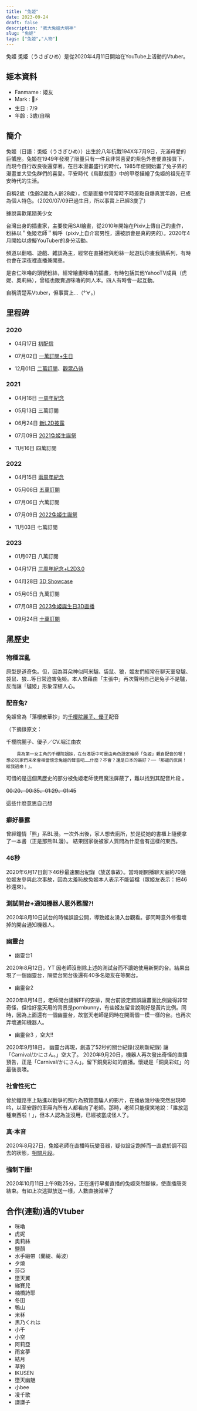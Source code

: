 ```yaml
---
title: "兔姬"
date: 2023-09-24
draft: false
description: "我大兔姬大明神"
slug: "兔姬"
tags: ["兔姬","人物"]
---
```


兔姬 兎姫（うさぎひめ）是從2020年4月11日開始在YouTube上活動的Vtuber。

## 姬本資料
- Fanmame : 姬友
- Mark : 🍡⚡
- 生日 : 7/9
- 年齡 : 3歲(自稱

## 簡介
兔姬（日語：兎姫（うさぎひめ））出生於八年抗戰194X年7月9日，充滿母愛的巨蟹座。兔姬在1949年發現了限量只有一件且非常喜愛的紫色外套便直接買下，而現今自行改良後還穿著。在日本漫畫盛行的時代，1985年便開始畫了兔子界的漫畫並大受兔群們的喜愛。平安時代《鳥獸戲畫》中的甲卷描繪了兔姬的祖先在平安時代的生活。

自稱2歲（兔齡2歲為人齡28歲），但是直播中常常時不時差點自爆真實年齡，已成為個人特色。（2020/07/09已過生日，所以事實上已經3歲了）

據說喜歡尾隨美少女

台灣出身的插畫家，主要使用SAI繪畫，從2010年開始在Pixiv上傳自己的畫作，粉絲以＂兔姬老師＂稱呼（pixiv上自介寫男性，還被誤會是真的男的）。2020年4月開始以虛擬YouTuber的身分活動。

頻道以翻唱、遊戲、雜談為主，經常在直播裡與粉絲一起遊玩你畫我猜系列，有時也會在深夜裡直播兼開車。

是杏仁咪嚕的頭號粉絲，經常繪畫咪嚕的插畫，有時包括其他YahooTV成員（虎妮、奧莉絲），曾經也販賣過咪嚕的同人本。四人有時會一起互動。

自稱清楚系Vtuber，但事實上...（°∀。）

## 里程碑

### 2020

- 04月17日 [初配信](https://www.youtube.com/watch?v=uEkhjcDXPqs)

- 07月02日 [一萬訂閱+生日](https://www.youtube.com/watch?v=IgigxZpKzuU)

- 12月01日 [二萬訂閱](https://www.youtube.com/watch?v=Pz_OzmFPZU0)、[觀眾凸待](https://www.youtube.com/watch?v=3pd4XA8z9YU)

### 2021

- 04月16日 [一周年紀念](https://www.youtube.com/watch?v=lZJ3ciEbSg0)

- 05月13日 三萬訂閱

- 06月24日 [新L2D披露](https://www.youtube.com/watch?v=aX0bU62bjVI)

- 07月09日 [2021兔姬生誕祭](https://www.youtube.com/watch?v=Bx4TxcIb1Ek)

- 11月16日 四萬訂閱

### 2022

- 04月15日 [兩周年紀念](https://www.youtube.com/watch?v=zvuqEauTuCQ)

- 05月06日 [五萬訂閱](https://www.youtube.com/watch?v=oMyCrZfvOXg)

- 07月06日 六萬訂閱

- 07月09日 [2022兔姬生誕祭](https://www.youtube.com/watch?v=zvuqEauTuCQ)

- 11月03日 七萬訂閱

### 2023

- 01月07日 八萬訂閱

- 04月17日 [三周年紀念+L2D3.0](https://www.youtube.com/watch?v=9OSWo8mb10w)

- 04月28日 [3D Showcase](https://www.youtube.com/watch?v=jhXMnpPtOTE)

- 05月05日 九萬訂閱

- 07月08日 [2023兔姬誕生日3D直播](https://www.youtube.com/watch?v=YTg74g-1zJI)

- 09月24日 [十萬訂閱](https://www.youtube.com/watch?v=sfAVfqF8_Ws)

## 黑歷史

### 物種混亂

原型是道奇兔。但，因為耳朵神似阿米驢、袋鼠、狼，姬友們經常在聊天室發驢、袋鼠、狼...等日常迫害兔姬。本人曾藉由「主張中」再次聲明自己是兔子不是驢，反而讓「驢姬」形象深植人心。

### 配音兔?

兔姬曾為「落櫻散華抄」的[千櫻院麗子、優子](https://youtu.be/AnNdiVZCj8A)配音

（下摘錄原文：

千櫻院麗子、優子／CV.堀江由衣

        貴為第一女主角的千櫻院姐妹，在台港版中可是由角色設定繪師「兔姬」親自配音的喔！想必玩家們未來會相當懷念兔姬的聲音吧……什麼？不會？還是日本的最好？──「那邊的庶民！給我過來！」。

可惜的是這個黑歷史的部分被兔姬老師使用魔法屏蔽了，難以找到其配音片段 。

~~00:20、00:35、01:29、01:45~~

這些什麽意思自己想

### 癖好暴露
曾經鐘情「熊」系BL漫。一次外出後，家人想去廁所，於是從她的書櫃上隨便拿了一本書（正是那熊BL漫）。 結果回家後被家人質問為什麼會有這樣的東西。

### 46秒
2020年6月17日創下46秒最速關台紀錄（放送事故）。當時剛開播聊天室約70幾位姬友參與此次事故，因為太羞恥故兔姬本人表示不能留檔（眾姬友表示：把46秒還來）。

### 測試開台+通知機器人意外甦醒?!
2020年8月10日試台的時候誤設公開，導致姬友湧入台觀看。卻同時意外修復壞掉的開台通知機器人。

### 幽靈台
- 幽靈台1

2020年8月12日，YT 因老師沒刪除上述的測試台而不讓她使用新開的台。結果出現了一個幽靈台，隔壁台開台後還有40多名姬友在等開台。

- 幽靈台2

2020年8月14日，老師開台講解FF的安排，開台前設定錯誤讓畫面比例變得非常奇怪，但恰好當天用的背景是pornbunny，有些姬友留言說剛好是黃片比例。同時，因為上面還有一個幽靈台，故當天老師是同時在開兩個一模一樣的台。也再次弄壞通知機器人。

- 幽靈台3 ，空大!!

2020年9月18日， 幽靈台再現，創造了52秒的關台紀錄(沒刷新紀錄) 讓「Carnival/かにさん。」空大了。
2020年9月20日，機器人再次發出奇怪的直播預告，正是「Carnival/かにさん」。留下銅臭彩虹的直播。懷疑是「銅臭彩虹」的最後哀嚎。

### 社會性死亡
曾於鐵路車上點進以戰爭的照片為預覽圖騙人的影片，在播放幾秒後突然出現呻吟，以至安靜的車廂內所有人都看向了老師。那時，老師只能傻笑地說：「誰放這種東西啦！」，但本人認為並沒用，已經被當成怪人了。

### 真·本音
2020年8月27日，兔姬老師在直播時玩變音器，疑似設定跑掉而一直處於調不回去的狀態，[相關片段](https://www.youtube.com/watch?v=cKMzrBtWOx8&t=3455s)。

### 強制下播!
2020年10月11日上午9點25分，正在進行早餐直播的兔姬突然斷線，使直播唐突結束。有如上次逃獄放送一樣，人數直接減半了

## 合作(連動)過的Vtuber

- 咪嚕
- 虎妮
- 奧莉絲
- 鹽顏
- 水手緞帶（蘭緹、莓波）
- 夕燒
- 莎亞
- 墮天翼
- 綈賽兒
- 楠橋詩耶
- 冬田
- 鴨山
- 米秝
- 黒乃くれは
- 小千
- 小空
- 阿莉亞
- 雨宮夢
- 結月
- 草鈴
- IKUSEN
- 墮天幽魅
- 小bee
- 凌千歌
- 謙謙子
